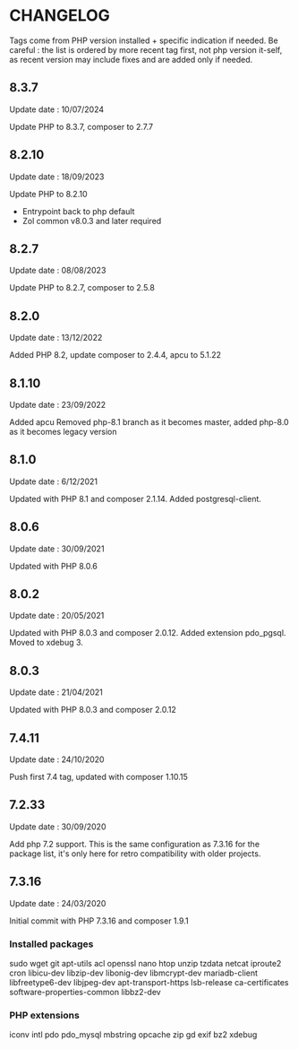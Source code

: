 # CHANGELOG

Tags come from PHP version installed + specific indication if needed.
Be careful : the list is ordered by more recent tag first, not php version it-self, as recent version may include fixes and are added only if needed.

## 8.3.7
Update date :  10/07/2024

Update PHP to 8.3.7, composer to 2.7.7

## 8.2.10
Update date : 18/09/2023

Update PHP to 8.2.10

- Entrypoint back to php default
- Zol common v8.0.3 and later required

## 8.2.7
Update date : 08/08/2023

Update PHP to 8.2.7, composer to 2.5.8

## 8.2.0
Update date : 13/12/2022

Added PHP 8.2, update composer to 2.4.4, apcu to 5.1.22

## 8.1.10
Update date : 23/09/2022 

Added apcu
Removed php-8.1 branch as it becomes master, added php-8.0 as it becomes legacy version

## 8.1.0
Update date : 6/12/2021 

Updated with PHP 8.1 and composer 2.1.14.
Added postgresql-client.

## 8.0.6
Update date : 30/09/2021

Updated with PHP 8.0.6

## 8.0.2
Update date : 20/05/2021

Updated with PHP 8.0.3 and composer 2.0.12.
Added extension pdo_pgsql.
Moved to xdebug 3.

## 8.0.3
Update date : 21/04/2021

Updated with PHP 8.0.3 and composer 2.0.12

## 7.4.11
Update date : 24/10/2020

Push first 7.4 tag, updated with composer 1.10.15

## 7.2.33
Update date : 30/09/2020

Add php 7.2 support. This is the same configuration as 7.3.16 for the package list, it's only here for retro compatibility with older projects.

## 7.3.16
Update date : 24/03/2020

Initial commit with PHP 7.3.16 and composer 1.9.1

### Installed packages

sudo
wget
git
apt-utils
acl
openssl
nano
htop
unzip
tzdata
netcat
iproute2
cron
libicu-dev
libzip-dev
libonig-dev
libmcrypt-dev
mariadb-client
libfreetype6-dev
libjpeg-dev
apt-transport-https
lsb-release
ca-certificates
software-properties-common
libbz2-dev

### PHP extensions

iconv
intl
pdo
pdo_mysql
mbstring
opcache
zip
gd
exif
bz2
xdebug
